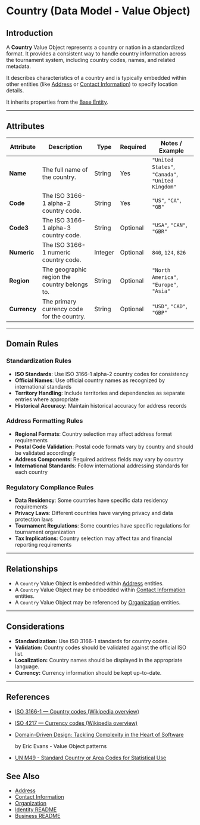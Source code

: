 # **Country** (Data Model - Value Object)

## **Introduction**

A **Country** Value Object represents a country or nation in a standardized format. It provides a consistent way to
handle country information across the tournament system, including country codes, names, and related metadata.

It describes characteristics of a country and is typically embedded within other entities (like [Address](address.md) or
[Contact Information](../contact_information.md)) to specify location details.

It inherits properties from the [Base Entity](../../foundation/base_entity.md).

---

## **Attributes**

| Attribute    | Description                                   | Type    | Required | Notes / Example                                   |
| ------------ | --------------------------------------------- | ------- | -------- | ------------------------------------------------- |
| **Name**     | The full name of the country.                 | String  | Yes      | `"United States"`, `"Canada"`, `"United Kingdom"` |
| **Code**     | The ISO 3166-1 alpha-2 country code.          | String  | Yes      | `"US"`, `"CA"`, `"GB"`                            |
| **Code3**    | The ISO 3166-1 alpha-3 country code.          | String  | Optional | `"USA"`, `"CAN"`, `"GBR"`                         |
| **Numeric**  | The ISO 3166-1 numeric country code.          | Integer | Optional | `840`, `124`, `826`                               |
| **Region**   | The geographic region the country belongs to. | String  | Optional | `"North America"`, `"Europe"`, `"Asia"`           |
| **Currency** | The primary currency code for the country.    | String  | Optional | `"USD"`, `"CAD"`, `"GBP"`                         |

---

## **Domain Rules**

### **Standardization Rules**

- **ISO Standards**: Use ISO 3166-1 alpha-2 country codes for consistency
- **Official Names**: Use official country names as recognized by international standards
- **Territory Handling**: Include territories and dependencies as separate entries where appropriate
- **Historical Accuracy**: Maintain historical accuracy for address records

### **Address Formatting Rules**

- **Regional Formats**: Country selection may affect address format requirements
- **Postal Code Validation**: Postal code formats vary by country and should be validated accordingly
- **Address Components**: Required address fields may vary by country
- **International Standards**: Follow international addressing standards for each country

### **Regulatory Compliance Rules**

- **Data Residency**: Some countries have specific data residency requirements
- **Privacy Laws**: Different countries have varying privacy and data protection laws
- **Tournament Regulations**: Some countries have specific regulations for tournament organization
- **Tax Implications**: Country selection may affect tax and financial reporting requirements

---

## **Relationships**

- A `Country` Value Object is embedded within [Address](address.md) entities.
- A `Country` Value Object may be embedded within [Contact Information](../contact_information.md) entities.
- A `Country` Value Object may be referenced by [Organization](../../organization/README.md) entities.

---

## **Considerations**

- **Standardization:** Use ISO 3166-1 standards for country codes.
- **Validation:** Country codes should be validated against the official ISO list.
- **Localization:** Country names should be displayed in the appropriate language.
- **Currency:** Currency information should be kept up-to-date.

---

## References

- [ISO 3166-1 — Country codes (Wikipedia overview)](https://en.wikipedia.org/wiki/ISO_3166-1)
- [ISO 4217 — Currency codes (Wikipedia overview)](https://en.wikipedia.org/wiki/ISO_4217)
- [Domain-Driven Design: Tackling Complexity in the Heart of Software](https://www.amazon.com/Domain-Driven-Design-Tackling-Complexity-Software/dp/0321125215)

  by Eric Evans - Value Object patterns

- [UN M49 - Standard Country or Area Codes for Statistical Use](https://unstats.un.org/unsd/methodology/m49/)

## See Also

- [Address](../../identity/attributes/address.md)
- [Contact Information](../../identity/contact_information.md)
- [Organization](../../organization/organization.md)
- [Identity README](../../identity/README.md)
- [Business README](../../README.md)
